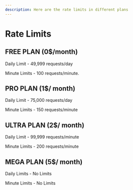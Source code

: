 ```yaml
---
description: Here are the rate limits in different plans
---
```


# Rate Limits

## FREE PLAN \(0$/month\)

Daily Limit - 49,999 requests/day 

Minute Limits - 100 requests/minute.

## PRO PLAN \(1$/ month\)

Daily Limit - 75,000 requests/day 

Minute Limits - 150 requests/minute

## ULTRA PLAN \(2$/ month\)

Daily Limit - 99,999 requests/minute 

Minute Limits - 200 requests/minute

## MEGA PLAN \(5$/ month\)

Daily Limits - No Limits 

Minute Limits - No Limits

